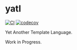 # yatl

[![CI](https://github.com/samuelcolvin/yatl/actions/workflows/ci.yml/badge.svg?event=push)](https://github.com/samuelcolvin/yatl/actions?query=event%3Apush+branch%3Amain+workflow%3Aci)
[![codecov](https://codecov.io/gh/samuelcolvin/yatl/branch/main/graph/badge.svg)](https://codecov.io/gh/samuelcolvin/yatl)

Yet Another Template Language.

Work in Progress.
